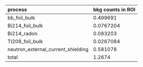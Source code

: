 | **process**                           | **bkg counts in ROI** |
|:--------------------------------------|:----------------------|
| bb\_foil\_bulk                        | 0.499691              |
| Bi214\_foil\_bulk                     | 0.0767204             |
| Bi214\_radon                          | 0.083203              |
| Tl208\_foil\_bulk                     | 0.0267084             |
| neutron\_external\_current\_shielding | 0.581078              |
| total                                 | 1.2674                |

